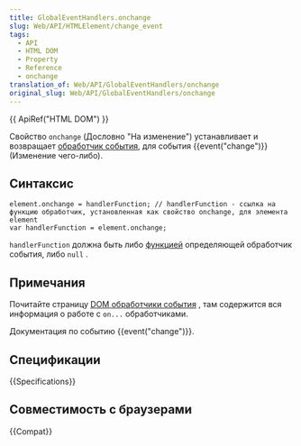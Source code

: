 ```yaml
---
title: GlobalEventHandlers.onchange
slug: Web/API/HTMLElement/change_event
tags:
  - API
  - HTML DOM
  - Property
  - Reference
  - onchange
translation_of: Web/API/GlobalEventHandlers/onchange
original_slug: Web/API/GlobalEventHandlers/onchange
---
```


{{ ApiRef("HTML DOM") }}

Свойство `onchange` (Дословно "На изменение") устанавливает и возвращает [обработчик события](/docs/Web/Guide/Events/Event_handlers), для события {{event("change")}} (Изменение чего-либо).

## Синтаксис

```
element.onchange = handlerFunction; // handlerFunction - ссылка на функцию обработчик, установленная как свойство onchange, для элемента element
var handlerFunction = element.onchange;
```

`handlerFunction` должна быть либо [функцией](/ru/docs/Web/JavaScript/Reference/Functions) определяющей обработчик события, либо `null` .

## Примечания

Почитайте страницу [DOM обработчики события](/ru/docs/Web/Guide/Events/Event_handlers) , там содержится вся информация о работе с `on...` обработчиками.

Документация по событию {{event("change")}}.

## Спецификации

{{Specifications}}

## Совместимость с браузерами

{{Compat}}
